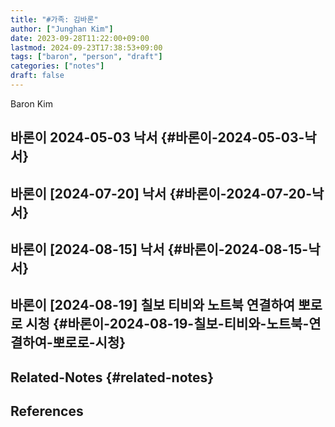 ```yaml
---
title: "#가족: 김바론"
author: ["Junghan Kim"]
date: 2023-09-28T11:22:00+09:00
lastmod: 2024-09-23T17:38:53+09:00
tags: ["baron", "person", "draft"]
categories: ["notes"]
draft: false
---
```


Baron Kim


## 바론이 2024-05-03 낙서 {#바론이-2024-05-03-낙서}


## 바론이 [2024-07-20] 낙서 {#바론이-2024-07-20-낙서}


## 바론이 [2024-08-15] 낙서 {#바론이-2024-08-15-낙서}


## 바론이 [2024-08-19] 칠보 티비와 노트북 연결하여 뽀로로 시청 {#바론이-2024-08-19-칠보-티비와-노트북-연결하여-뽀로로-시청}


## Related-Notes {#related-notes}

## References

<style>.csl-entry{text-indent: -1.5em; margin-left: 1.5em;}</style><div class="csl-bib-body">
</div>
